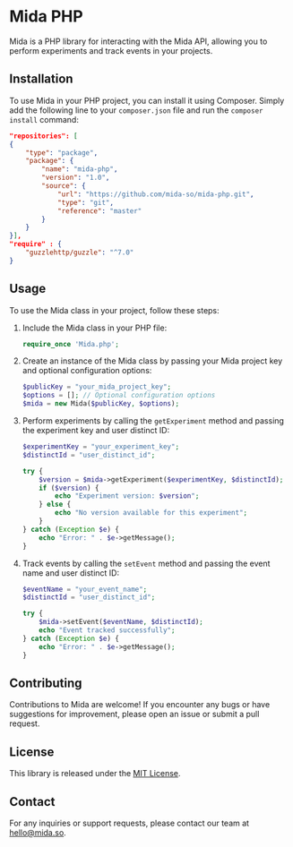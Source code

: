 # Mida PHP

Mida is a PHP library for interacting with the Mida API, allowing you to perform experiments and track events in your projects.

## Installation

To use Mida in your PHP project, you can install it using Composer. Simply add the following line to your `composer.json` file and run the `composer install` command:

```json
"repositories": [
{
    "type": "package",
    "package": {
        "name": "mida-php",
        "version": "1.0",
        "source": {
            "url": "https://github.com/mida-so/mida-php.git",
            "type": "git",
            "reference": "master"
        }
    }
}],
"require" : {
    "guzzlehttp/guzzle": "^7.0"
}
```

## Usage

To use the Mida class in your project, follow these steps:

1. Include the Mida class in your PHP file:

    ```php
    require_once 'Mida.php';
    ```

2. Create an instance of the Mida class by passing your Mida project key and optional configuration options:

    ```php
    $publicKey = "your_mida_project_key";
    $options = []; // Optional configuration options
    $mida = new Mida($publicKey, $options);
    ```

3. Perform experiments by calling the `getExperiment` method and passing the experiment key and user distinct ID:

    ```php
    $experimentKey = "your_experiment_key";
    $distinctId = "user_distinct_id";

    try {
        $version = $mida->getExperiment($experimentKey, $distinctId);
        if ($version) {
            echo "Experiment version: $version";
        } else {
            echo "No version available for this experiment";
        }
    } catch (Exception $e) {
        echo "Error: " . $e->getMessage();
    }
    ```

4. Track events by calling the `setEvent` method and passing the event name and user distinct ID:

    ```php
    $eventName = "your_event_name";
    $distinctId = "user_distinct_id";
    
    try {
        $mida->setEvent($eventName, $distinctId);
        echo "Event tracked successfully";
    } catch (Exception $e) {
        echo "Error: " . $e->getMessage();
    }
    ```

## Contributing

Contributions to Mida are welcome! If you encounter any bugs or have suggestions for improvement, please open an issue or submit a pull request.

## License

This library is released under the [MIT License](https://opensource.org/licenses/MIT).

## Contact

For any inquiries or support requests, please contact our team at hello@mida.so.
